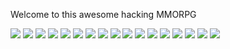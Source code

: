 Welcome to this awesome hacking MMORPG
    
<img src="./screenshots/fronstpage.png">

<img src="./screenshots/Information.png">

<img src="./screenshots/starterscreen.png">

<img src="./screenshots/info.png">

<img src="./screenshots/Myprofile.png">

<img src="./screenshots/Hackcrimes.png">

<img src="./screenshots/hack-sucessful.png">

<img src="./screenshots/Hacking in progress.png">

<img src="./screenshots/arcade.png">

<img src="./screenshots/Wanted-list.png">

<img src="./screenshots/System repair.png">

<img src="./screenshots/Marketplace.png">

<img src="./screenshots/Leaderboard.png">

<img src="./screenshots/Hideout.png">

<img src="./screenshots/Hack-players.png">

<img src="./screenshots/Hack-failed.png">

<img src="./screenshots/Forum.png">

